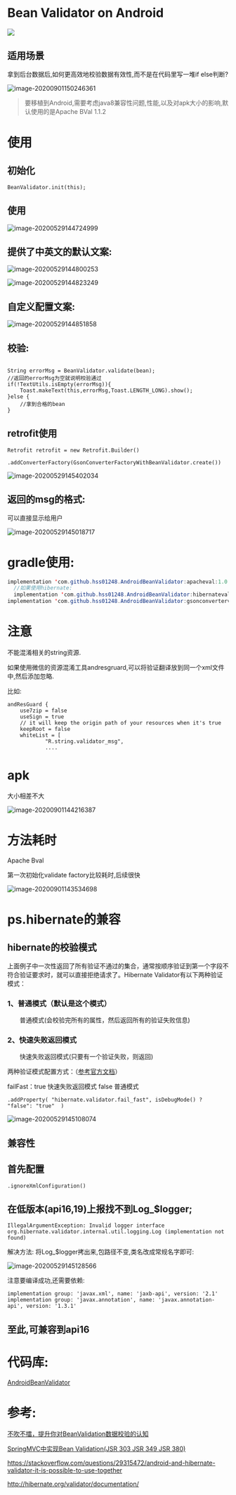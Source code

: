 # Bean Validator on Android

[![](https://jitpack.io/v/hss01248/AndroidBeanValidator.svg)](https://jitpack.io/#hss01248/AndroidBeanValidator)

## 适用场景

拿到后台数据后,如何更高效地校验数据有效性,而不是在代码里写一堆if else判断?

![image-20200901150246361](http://hss01248.tech/uPic/2020-09-01-15-02-47-image-20200901150246361.png)



> 要移植到Android,需要考虑java8兼容性问题,性能,以及对apk大小的影响,默认使用的是Apache BVal 1.1.2



# 使用



## 初始化

```
BeanValidator.init(this);
```

## 使用

![image-20200529144724999](http://hss01248.tech/uPic/2020-05-29-14-47-26-image-20200529144724999.png)



## 提供了中英文的默认文案:

![image-20200529144800253](http://hss01248.tech/uPic/2020-05-29-14-48-01-image-20200529144800253.png)

![image-20200529144823249](http://hss01248.tech/uPic/2020-05-29-14-48-24-image-20200529144823249.png)





## 自定义配置文案:

![image-20200529144851858](http://hss01248.tech/uPic/2020-05-29-14-48-53-image-20200529144851858.png)





## 校验:

```

String errorMsg = BeanValidator.validate(bean);
//返回的errorMsg为空就说明校验通过
if(!TextUtils.isEmpty(errorMsg)){
    Toast.makeText(this,errorMsg,Toast.LENGTH_LONG).show();
}else {
    //拿到合格的bean
}
```



## retrofit使用

```
Retrofit retrofit = new Retrofit.Builder()
        .addConverterFactory(GsonConverterFactoryWithBeanValidator.create())
```



![image-20200529145402034](http://hss01248.tech/uPic/2020-05-29-14-54-03-image-20200529145402034.png)

## 返回的msg的格式: 

可以直接显示给用户

![image-20200529145018717](http://hss01248.tech/uPic/2020-05-29-14-50-20-image-20200529145018717.png)

# gradle使用:

```java
implementation 'com.github.hss01248.AndroidBeanValidator:apacheval:1.0.2'//默认使用Apache BVal
  //如果使用hibernate:
  implementation 'com.github.hss01248.AndroidBeanValidator:hibernateval:1.0.2'
implementation 'com.github.hss01248.AndroidBeanValidator:gsonconvertervalidator:1.0.2'

```

# 注意

不能混淆相关的string资源. 

如果使用微信的资源混淆工具andresgruard,可以将验证翻译放到同一个xml文件中,然后添加忽略.

比如:

```
andResGuard {
    use7zip = false
    useSign = true
    // it will keep the origin path of your resources when it's true
    keepRoot = false
    whiteList = [
            "R.string.validator_msg",
            ....
```





# apk

大小相差不大

![image-20200901144216387](http://hss01248.tech/uPic/2020-09-01-14-42-16-image-20200901144216387.png)

# 方法耗时

Apache Bval

第一次初始化validate factory比较耗时,后续很快

![image-20200901143534698](http://hss01248.tech/uPic/2020-09-01-14-35-36-image-20200901143534698.png)









# ps.hibernate的兼容



## hibernate的校验模式

上面例子中一次性返回了所有验证不通过的集合，通常按顺序验证到第一个字段不符合验证要求时，就可以直接拒绝请求了。Hibernate Validator有以下两种验证模式：



### 1、普通模式（默认是这个模式）

　　普通模式(会校验完所有的属性，然后返回所有的验证失败信息)



### 2、快速失败返回模式

　　快速失败返回模式(只要有一个验证失败，则返回)

两种验证模式配置方式：（[参考官方文档](https://docs.jboss.org/hibernate/stable/validator/reference/en-US/html_single/#section-provider-specific-settings)）

failFast：true 快速失败返回模式  false 普通模式 

```
.addProperty( "hibernate.validator.fail_fast", isDebugMode() ? "false": "true"  )
```

![image-20200529145108074](http://hss01248.tech/uPic/2020-05-29-14-51-09-image-20200529145108074.png)

## 兼容性

## 首先配置

```
.ignoreXmlConfiguration()
```

## 在低版本(api16,19)上报找不到Log_$logger;

```
IllegalArgumentException: Invalid logger interface org.hibernate.validator.internal.util.logging.Log (implementation not found)
```

解决方法: 将Log_$logger拷出来,包路径不变,类名改成常规名字即可:

![image-20200529145128566](http://hss01248.tech/uPic/2020-05-29-14-51-29-image-20200529145128566.png)



注意要编译成功,还需要依赖:

```
implementation group: 'javax.xml', name: 'jaxb-api', version: '2.1'
implementation group: 'javax.annotation', name: 'javax.annotation-api', version: '1.3.1'
```

## 至此,可兼容到api16



# 代码库:

[AndroidBeanValidator](https://github.com/hss01248/AndroidBeanValidator)

# 参考:

[不吹不擂，提升你对BeanValidation数据校验的认知](https://www.toutiao.com/i6865868352225706508/?timestamp=1598943642&app=news_article&group_id=6865868352225706508&use_new_style=1&req_id=2020090115004201002202707421020F17)

[SpringMVC中实现Bean Validation(JSR 303 JSR 349 JSR 380)](https://blog.csdn.net/weixin_30399155/article/details/101420321)

https://stackoverflow.com/questions/29315472/android-and-hibernate-validator-it-is-possible-to-use-together

http://hibernate.org/validator/documentation/

